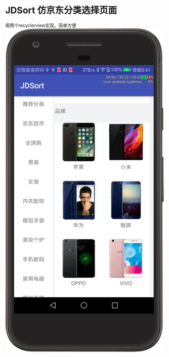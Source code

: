# JDSort 仿京东分类选择页面
用两个recyclerview实现，简单方便
![iamge](https://github.com/wangjianchi/JDSort/blob/master/device-2017-04-25-174223.png)
